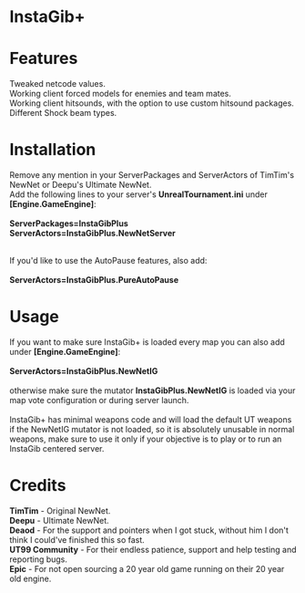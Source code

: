 # InstaGib+

# Features
Tweaked netcode values.<br>
Working client forced models for enemies and team mates.<br>
Working client hitsounds, with the option to use custom hitsound packages.<br>
Different Shock beam types.<br>

# Installation
Remove any mention in your ServerPackages and ServerActors of TimTim's NewNet or Deepu's Ultimate NewNet.<br>
Add the following lines to your server's <b>UnrealTournament.ini</b> under <b>[Engine.GameEngine]</b>:<br><br>
<b>ServerPackages=InstaGibPlus</b><br>
<b>ServerActors=InstaGibPlus.NewNetServer</b><br><br>

If you'd like to use the AutoPause features, also add:<br><br>
<b>ServerActors=InstaGibPlus.PureAutoPause</b><br>

# Usage
If you want to make sure InstaGib+ is loaded every map you can also add under <b>[Engine.GameEngine]</b>:<br><br>
<b>ServerActors=InstaGibPlus.NewNetIG</b><br><br>
otherwise make sure the mutator <b>InstaGibPlus.NewNetIG</b> is loaded via your map vote configuration or during server launch.<br><br>
InstaGib+ has minimal weapons code and will load the default UT weapons if the NewNetIG mutator is not loaded, so it is absolutely unusable in normal weapons, make sure to use it only if your objective is to play or to run an InstaGib centered server.

# Credits<br>
<b>TimTim</b> - Original NewNet.<br>
<b>Deepu</b> - Ultimate NewNet.<br>
<b>Deaod</b> - For the support and pointers when I got stuck, without him I don't think I could've finished this so fast.<br>
<b>UT99 Community</b> - For their endless patience, support and help testing and reporting bugs.<br>
<b>Epic</b> - For not open sourcing a 20 year old game running on their 20 year old engine.
